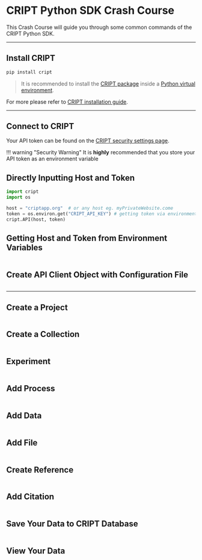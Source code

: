 # CRIPT Python SDK Crash Course

This Crash Course will guide you through some common commands of the CRIPT Python SDK.

---

## Install CRIPT

```bash
pip install cript
```

> It is recommended to install the <a href="https://pypi.org/project/cript/" target="_blank">CRIPT package</a> inside
> a [Python virtual environment](https://docs.python.org/3/library/venv.html).

For more please refer to <a href="../tutorials/installation" target="_blank">CRIPT installation guide</a>.

---

## Connect to CRIPT

Your API token can be found on the [CRIPT security settings page]().

!!! warning "Security Warning"
    It is **highly** recommended that you store your API token as an environment variable

## Directly Inputting Host and Token
``` python
import cript
import os

host = "criptapp.org"  # or any host eg. myPrivateWebsite.come
token = os.environ.get("CRIPT_API_KEY") # getting token via environment variable
cript.API(host, token)
```

## Getting Host and Token from Environment Variables
```python

```

## Create API Client Object with Configuration File
```python

```

---

## Create a Project
```python

```

## Create a Collection
```python

```

## Experiment
```python

```

## Add Process
```python

```

## Add Data
```python

```

## Add File
```python

```

## Create Reference
```python

```

## Add Citation
```python

```

## Save Your Data to CRIPT Database
```python

```

## View Your Data
```python

```
